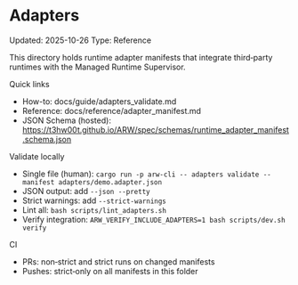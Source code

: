 # Adapters

Updated: 2025-10-26
Type: Reference

This directory holds runtime adapter manifests that integrate third‑party runtimes with the Managed Runtime Supervisor.

Quick links
- How-to: docs/guide/adapters_validate.md
- Reference: docs/reference/adapter_manifest.md
- JSON Schema (hosted): https://t3hw00t.github.io/ARW/spec/schemas/runtime_adapter_manifest.schema.json

Validate locally
- Single file (human): `cargo run -p arw-cli -- adapters validate --manifest adapters/demo.adapter.json`
- JSON output: add `--json --pretty`
- Strict warnings: add `--strict-warnings`
- Lint all: `bash scripts/lint_adapters.sh`
- Verify integration: `ARW_VERIFY_INCLUDE_ADAPTERS=1 bash scripts/dev.sh verify`

CI
- PRs: non‑strict and strict runs on changed manifests
- Pushes: strict‑only on all manifests in this folder

